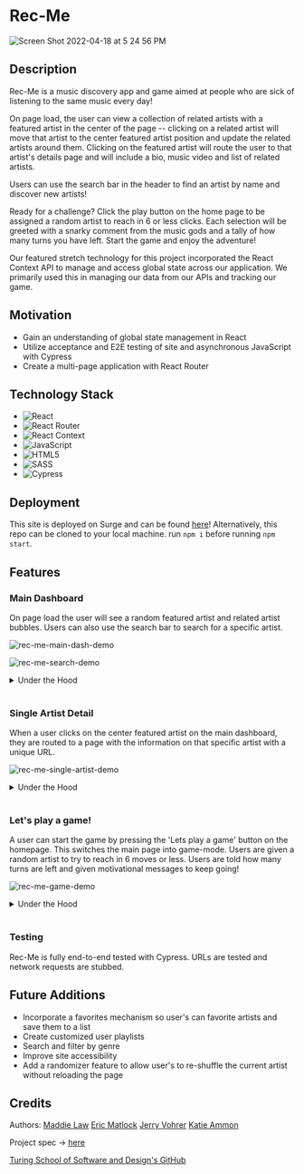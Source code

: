 
# Rec-Me

![Screen Shot 2022-04-18 at 5 24 56 PM](https://user-images.githubusercontent.com/92049763/163893003-5bb91e8d-c52a-4ef9-8e07-12a4f8f5a7e2.png)

## Description

Rec-Me is a music discovery app and game aimed at people who are sick of listening to the same music every day!

On page load, the user can view a collection of related artists with a featured artist in the center of the page -- clicking on a related artist  will move that artist to the center featured artist position and update the related artists around them. Clicking on the featured artist will route the user to that artist's details page and will include a bio, music video and list of related artists. 

Users can use the search bar in the header to find an artist by name and discover new artists!

Ready for a challenge? Click the play button on the home page to be assigned a random artist to reach in 6 or less clicks. Each selection will be greeted with a snarky comment from the music gods and a tally of how many turns you have left. Start the game and enjoy the adventure!

Our featured stretch technology for this project incorporated the React Context API to manage and access global state across our application. We primarily used this in managing our data from our APIs and tracking our game. 

## Motivation
- Gain an understanding of global state management in React
- Utilize acceptance and E2E testing of site and asynchronous JavaScript with Cypress
- Create a multi-page application with React Router

## Technology Stack
- ![React](https://img.shields.io/badge/react-%2320232a.svg?style=for-the-badge&logo=react&logoColor=%2361DAFB)
- ![React Router](https://img.shields.io/badge/React_Router-CA4245?style=for-the-badge&logo=react-router&logoColor=white)
- ![React Context](https://img.shields.io/badge/react_context-%2320232a.svg?style=for-the-badge&logo=react&logoColor=%2361DAFB)
- ![JavaScript](https://img.shields.io/badge/javascript-%23323330.svg?style=for-the-badge&logo=javascript&logoColor=%23F7DF1E)
- ![HTML5](https://img.shields.io/badge/html5-%23E34F26.svg?style=for-the-badge&logo=html5&logoColor=white)
- ![SASS](https://img.shields.io/badge/SASS-hotpink.svg?style=for-the-badge&logo=SASS&logoColor=white)
- ![Cypress](https://img.shields.io/badge/-cypress-%23E5E5E5?style=for-the-badge&logo=cypress&logoColor=058a5e)

## Deployment
This site is deployed on Surge and can be found [here](https://rec-me.surge.sh/)!
Alternatively, this repo can be cloned to your local machine. run `npm i` before running `npm start`.

## Features

### Main Dashboard

On page load the user will see a random featured artist and related artist bubbles. Users can also use the search bar to search for a specific artist. 

![rec-me-main-dash-demo](https://user-images.githubusercontent.com/92049763/163893175-3c53da44-fb0b-4c1d-a481-b52d40718436.gif)

![rec-me-search-demo](https://user-images.githubusercontent.com/92049763/163893229-b86c48f2-92b4-4b85-870c-5e276f5ee727.gif)

<details>
  <summary>Under the Hood</summary>
  Artist data is fetched from the TasteDive API while the artist images are fetched from the BandsInTown API. On each search submit, a new fetch is triggered. 
</details>
</br>

### Single Artist Detail

When a user clicks on the center featured artist on the main dashboard, they are routed to a page with the information on that specific artist with a unique URL.

![rec-me-single-artist-demo](https://user-images.githubusercontent.com/92049763/163893278-4f503410-1933-4732-8568-44e4d6c4d514.gif)

<details>
  <summary>Under the Hood</summary>
  Single artist's are retrieved using the fetch API and interpolating an artist's name into the URL. The site's URL is also changed to reflect that individual artist's name via React Router. Users can bookmark this URL to return to later!
</details>
</br>

### Let's play a game!

A user can start the game by pressing the 'Lets play a game' button on the homepage. This switches the main page into game-mode. Users are given a random artist to try 
to reach in 6 moves or less. Users are told how many turns are left and given motivational messages to keep going!

![rec-me-game-demo](https://user-images.githubusercontent.com/92049763/163893455-68e3e260-4f0b-4410-96aa-22b8b59cdeac.gif)

<details>
  <summary>Under the Hood</summary>
 Game state is tracked via the React Context API which allows users to see the turn count and whether they win or lose. We have a custom array for game goal artists that are most likely to be recognized. 
</details>
</br>

### Testing

Rec-Me is fully end-to-end tested with Cypress. URLs are tested and network requests are stubbed.

## Future Additions
- Incorporate a favorites mechanism so user's can favorite artists and save them to a list
- Create customized user playlists
- Search and filter by genre
- Improve site accessibility
- Add a randomizer feature to allow user's to re-shuffle the current artist without reloading the page

## Credits
Authors: [Maddie Law](https://github.com/maddielaw) [Eric Matlock](https://github.com/ermatlock) [Jerry Vohrer](https://github.com/Jerry-Vrrr) [Katie Ammon](https://github.com/kammon10)

Project spec -> [here](https://frontend.turing.edu/projects/module-3/stretch.html)

[Turing School of Software and Design's GitHub](https://github.com/turingschool-examples)


